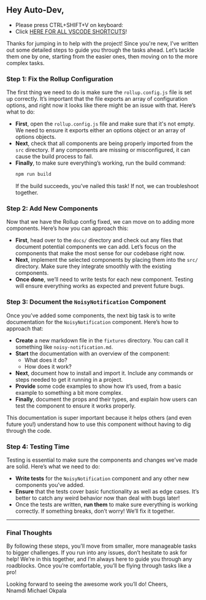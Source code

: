## Hey Auto-Dev,

- Please press CTRL+SHIFT+V on keyboard:
- Click [HERE FOR ALL VSCODE SHORTCUTS](./docs/SHORTCUTS.md)!

Thanks for jumping in to help with the project! Since you're new, I’ve written out some detailed steps to guide you through the tasks ahead. Let’s tackle them one by one, starting from the easier ones, then moving on to the more complex tasks.


### Step 1: Fix the Rollup Configuration

The first thing we need to do is make sure the `rollup.config.js` file is set up correctly. It’s important that the file exports an array of configuration options, and right now it looks like there might be an issue with that. Here’s what to do:

- **First**, open the `rollup.config.js` file and make sure that it's not empty. We need to ensure it exports either an options object or an array of options objects. 
- **Next**, check that all components are being properly imported from the `src` directory. If any components are missing or misconfigured, it can cause the build process to fail.
- **Finally**, to make sure everything’s working, run the build command:
  ```bash
  npm run build
  ```
  If the build succeeds, you’ve nailed this task! If not, we can troubleshoot together.

### Step 2: Add New Components

Now that we have the Rollup config fixed, we can move on to adding more components. Here’s how you can approach this:

- **First**, head over to the `docs/` directory and check out any files that document potential components we can add. Let’s focus on the components that make the most sense for our codebase right now.
- **Next**, implement the selected components by placing them into the `src/` directory. Make sure they integrate smoothly with the existing components.
- **Once done**, we’ll need to write tests for each new component. Testing will ensure everything works as expected and prevent future bugs.

### Step 3: Document the `NoisyNotification` Component

Once you’ve added some components, the next big task is to write documentation for the `NoisyNotification` component. Here’s how to approach that:

- **Create** a new markdown file in the `fixtures` directory. You can call it something like `noisy-notification.md`.
- **Start** the documentation with an overview of the component:
  - What does it do?
  - How does it work?
- **Next**, document how to install and import it. Include any commands or steps needed to get it running in a project.
- **Provide** some code examples to show how it’s used, from a basic example to something a bit more complex.
- **Finally**, document the props and their types, and explain how users can test the component to ensure it works properly.

This documentation is super important because it helps others (and even future you!) understand how to use this component without having to dig through the code.

### Step 4: Testing Time

Testing is essential to make sure the components and changes we’ve made are solid. Here’s what we need to do:

- **Write tests** for the `NoisyNotification` component and any other new components you’ve added.
- **Ensure** that the tests cover basic functionality as well as edge cases. It’s better to catch any weird behavior now than deal with bugs later!
- Once the tests are written, **run them** to make sure everything is working correctly. If something breaks, don’t worry! We’ll fix it together.

---

### Final Thoughts

By following these steps, you’ll move from smaller, more manageable tasks to bigger challenges. If you run into any issues, don’t hesitate to ask for help! We’re in this together, and I’m always here to guide you through any roadblocks. Once you’re comfortable, you’ll be flying through tasks like a pro!


Looking forward to seeing the awesome work you’ll do!
Cheers,  
Nnamdi Michael Okpala